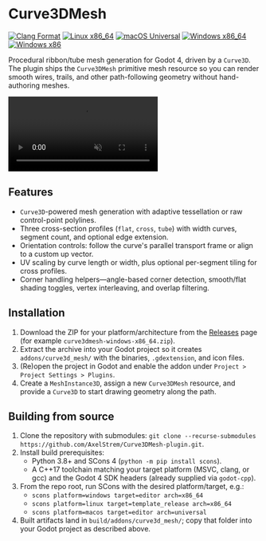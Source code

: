 # Curve3DMesh

[![Clang Format](https://img.shields.io/github/actions/workflow/status/AxelStrem/Curve3DMesh-plugin/build.workflow.yml?branch=main&label=clang-format&logo=github)](https://github.com/AxelStrem/Curve3DMesh-plugin/actions/workflows/build.workflow.yml?query=branch%3Amain)
[![Linux x86_64](https://img.shields.io/github/actions/workflow/status/AxelStrem/Curve3DMesh-plugin/build.workflow.yml?branch=main&label=linux%20x86_64&logo=linux&style=flat)](https://github.com/AxelStrem/Curve3DMesh-plugin/actions/workflows/build.workflow.yml?query=branch%3Amain)
[![macOS Universal](https://img.shields.io/github/actions/workflow/status/AxelStrem/Curve3DMesh-plugin/build.workflow.yml?branch=main&label=macOS%20universal&logo=apple&style=flat)](https://github.com/AxelStrem/Curve3DMesh-plugin/actions/workflows/build.workflow.yml?query=branch%3Amain)
[![Windows x86_64](https://img.shields.io/github/actions/workflow/status/AxelStrem/Curve3DMesh-plugin/build.workflow.yml?branch=main&label=windows%20x86_64&logo=windows)](https://github.com/AxelStrem/Curve3DMesh-plugin/actions/workflows/build.workflow.yml?query=branch%3Amain)
[![Windows x86](https://img.shields.io/github/actions/workflow/status/AxelStrem/Curve3DMesh-plugin/build.workflow.yml?branch=main&label=windows%20x86&logo=windows)](https://github.com/AxelStrem/Curve3DMesh-plugin/actions/workflows/build.workflow.yml?query=branch%3Amain)

Procedural ribbon/tube mesh generation for Godot 4, driven by a `Curve3D`. The plugin ships the `Curve3DMesh` primitive mesh resource so you can render smooth wires, trails, and other path-following geometry without hand-authoring meshes.

<video src="https://github.com/user-attachments/assets/0b5239bb-c7e9-4087-aa07-f2b9bb53786d" controls muted loop playsinline style="max-width:100%;height:auto;">
  Your browser does not support the video tag. Watch the demo instead:
  https://github.com/user-attachments/assets/0b5239bb-c7e9-4087-aa07-f2b9bb53786d
</video>

## Features

- `Curve3D`-powered mesh generation with adaptive tessellation or raw control-point polylines.
- Three cross-section profiles (`flat`, `cross`, `tube`) with width curves, segment count, and optional edge extension.
- Orientation controls: follow the curve's parallel transport frame or align to a custom up vector.
- UV scaling by curve length or width, plus optional per-segment tiling for cross profiles.
- Corner handling helpers—angle-based corner detection, smooth/flat shading toggles, vertex interleaving, and overlap filtering.

## Installation

1. Download the ZIP for your platform/architecture from the [Releases](https://github.com/AxelStrem/Curve3DMesh-plugin/releases) page (for example `curve3dmesh-windows-x86_64.zip`).
2. Extract the archive into your Godot project so it creates `addons/curve3d_mesh/` with the binaries, `.gdextension`, and icon files.
3. (Re)open the project in Godot and enable the addon under `Project > Project Settings > Plugins`.
4. Create a `MeshInstance3D`, assign a new `Curve3DMesh` resource, and provide a `Curve3D` to start drawing geometry along the path.

## Building from source

1. Clone the repository with submodules: `git clone --recurse-submodules https://github.com/AxelStrem/Curve3DMesh-plugin.git`.
2. Install build prerequisites:
	- Python 3.8+ and SCons 4 (`python -m pip install scons`).
	- A C++17 toolchain matching your target platform (MSVC, clang, or gcc) and the Godot 4 SDK headers (already supplied via `godot-cpp`).
3. From the repo root, run SCons with the desired platform/target, e.g.:
	- `scons platform=windows target=editor arch=x86_64`
	- `scons platform=linux target=template_release arch=x86_64`
	- `scons platform=macos target=editor arch=universal`
4. Built artifacts land in `build/addons/curve3d_mesh/`; copy that folder into your Godot project as described above.
